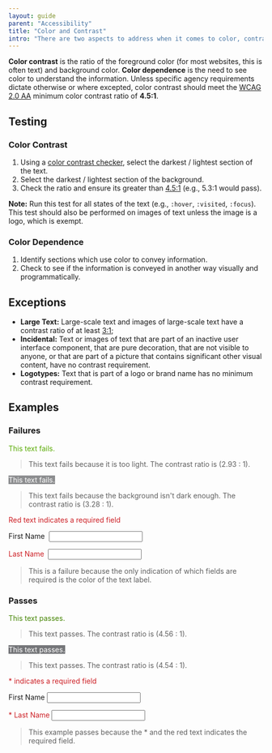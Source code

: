 ```yaml
---
layout: guide
parent: "Accessibility"
title: "Color and Contrast"
intro: "There are two aspects to address when it comes to color, contrast, and color dependence."
---
```


<strong>Color contrast</strong> is the ratio of the foreground color (for most websites, this is often text) and background color. <strong>Color dependence</strong> is the need to see color to understand the information. Unless specific agency requirements dictate otherwise or where excepted, color contrast should meet the [WCAG 2.0 AA](https://www.w3.org/WAI/WCAG20/quickref/#visual-audio-contrast-contrast) minimum color contrast ratio of **4.5:1**.

## Testing

### Color Contrast

1. Using a [color contrast checker](http://www.paciellogroup.com/resources/contrastanalyser/), select the darkest / lightest section of the text.
2. Select the darkest / lightest section of the background.
3. Check the ratio and ensure its greater than [4.5:1][WCAG 2.0 AA] (e.g., 5.3:1 would pass).

<strong>Note:</strong> Run this test for all states of the text (e.g., `:hover`, `:visited`, `:focus`). This test should also be performed on images of text unless the image is a logo, which is exempt.

### Color Dependence

1. Identify sections which use color to convey information.
2. Check to see if the information is conveyed in another way visually and programmatically.

## Exceptions

* <strong>Large Text:</strong> Large-scale text and images of large-scale text have a contrast ratio of at least <a href="https://www.w3.org/WAI/WCAG20/quickref/#visual-audio-contrast-contrast">3:1</a>;
* <strong>Incidental:</strong> Text or images of text that are part of an inactive user interface component, that are pure decoration, that are not visible to anyone, or that are part of a picture that contains significant other visual content, have no contrast requirement.
* <strong>Logotypes:</strong> Text that is part of a logo or brand name has no minimum contrast requirement.

## Examples

### Failures

<div class="pb-preview">
  <span style = "color:#58AA02">This text fails. </span>
</div>

> This text fails because it is too light. The contrast ratio is (2.93 : 1).

<div class="pb-preview">
  <span style = "color:#FFFFFF; background:#8D8E90">This text fails.</span>
</div>

> This text fails because the background isn't dark enough. The contrast ratio is (3.28 : 1).

<div class="pb-preview">
  <p style="color:#cd2026;">Red text indicates a required field</p>
  <p>
    <label for="name">First Name&nbsp;</label>
    <input type="text" id="name">
  </p>
  <p>
    <label for="lname" style="color:#cd2026">Last Name&nbsp;</label>
    <input type="text" id="lname">
  </p>
</div>

> This is a failure because the only indication of which fields are required is the color of the text label.

### Passes

<div class="pb-preview">
  <span style="color:#458503">This text passes. </span>
</div>

> This text passes. The contrast ratio is (4.56 : 1).

<div class="pb-preview">
  <span style="color:#FFFFFF; background:#757679">This text passes.</span>
</div>

> This text passes. The contrast ratio is (4.54 : 1).

<div class="pb-preview">
  <p style="color:#cd2026;">* indicates a required field</p>
  <p>
    <label for="name-8674f67">First Name</label>
    <input type="text" id="name-8674f67">
  </p>
  <p>
    <label for="lname-2345" style="color:#cd2026">* Last Name</label>
    <input type="text" id="lname-2345">
  </p>
</div>

> This example passes because the * and the red text indicates the required field.

[WCAG 2.0 AA]: https://www.w3.org/WAI/WCAG20/quickref/#visual-audio-contrast-contrast
